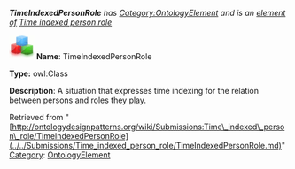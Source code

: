 ___TimeIndexedPersonRole__ has [Category:OntologyElement](../../Category/OntologyElement.md "Category:OntologyElement") and is an [element of](../../Property/ElementOf.md "Property:ElementOf") [Time indexed person role](../../Submissions/Time_indexed_person_role.md "Submissions:Time indexed person role")_


  




[![Class](../../images/thumb/2/27/Class.gif/45px-Class.gif)](../../Image/Class.gif.md "Class")
__Name__: TimeIndexedPersonRole 


__Type:__ owl:Class 


__Description__: A situation that expresses time indexing for the relation between persons and roles they play. 





Retrieved from "[http://ontologydesignpatterns.org/wiki/Submissions:Time\_indexed\_person\_role/TimeIndexedPersonRole](../../Submissions/Time_indexed_person_role/TimeIndexedPersonRole.md)"
 [Category](http://ontologydesignpatterns.org/wiki/Special:Categories "Special:Categories"): [OntologyElement](../../Category/OntologyElement.md "Category:OntologyElement")